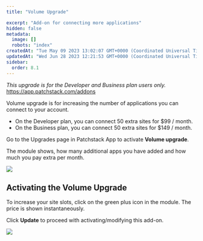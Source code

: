 ```yaml
---
title: "Volume Upgrade"

excerpt: "Add-on for connecting more applications"
hidden: false
metadata: 
  image: []
  robots: "index"
createdAt: "Tue May 09 2023 13:02:07 GMT+0000 (Coordinated Universal Time)"
updatedAt: "Wed Jun 28 2023 12:21:53 GMT+0000 (Coordinated Universal Time)"
sidebar:
  order: 8.1
---
```

_This upgrade is for the Developer and Business plan users only._  
<https://app.patchstack.com/addons>

Volume upgrade is for increasing the number of applications you can connect to your account.

- On the Developer plan, you can connect 50 extra sites for $99 / month.
- On the Business plan, you can connect 50 extra sites for $149 / month.

Go to the Upgrades page in Patchstack App to activate **Volume upgrade**.

The module shows, how many additional apps you have added and how much you pay extra per month.

![](@images/771598c-small-Patchstack_volume_upgrade.png)

## Activating the Volume Upgrade

To increase your site slots, click on the green plus icon in the module. 
The price is shown instantaneously.

Click **Update** to proceed with activating/modifying this add-on.

![](@images/890124c-small-Patchstack_volume_upgrade_adding.png)
